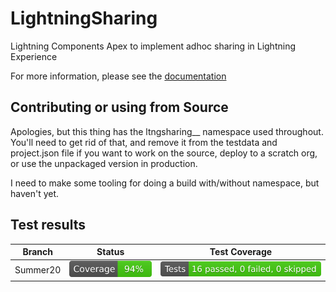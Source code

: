 # LightningSharing

Lightning Components Apex to implement adhoc sharing in Lightning Experience

For more information, please see the <a href="https://salesforce.quip.com/AJeQA2j2bMw5">documentation</a>

## Contributing or using from Source

Apologies, but this thing has the ltngsharing\_\_ namespace used throughout. You'll need to get rid of that, and remove it from the testdata and project.json file if you want to work on the source, deploy to a scratch org, or use the unpackaged version in production.

I need to make some tooling for doing a build with/without namespace, but haven't yet.

## Test results

| Branch   | Status                               | Test Coverage                      |
| -------- | ------------------------------------ | ---------------------------------- |
| Summer20 | ![Status](asset/Status_Summer20.svg) | ![Tests](asset/Tests_Summer20.svg) |
